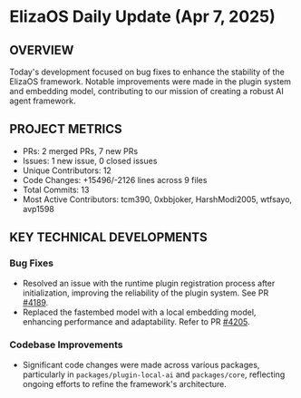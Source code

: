 # ElizaOS Daily Update (Apr 7, 2025)

## OVERVIEW 
Today's development focused on bug fixes to enhance the stability of the ElizaOS framework. Notable improvements were made in the plugin system and embedding model, contributing to our mission of creating a robust AI agent framework.

## PROJECT METRICS
- PRs: 2 merged PRs, 7 new PRs
- Issues: 1 new issue, 0 closed issues
- Unique Contributors: 12
- Code Changes: +15496/-2126 lines across 9 files
- Total Commits: 13
- Most Active Contributors: tcm390, 0xbbjoker, HarshModi2005, wtfsayo, avp1598

## KEY TECHNICAL DEVELOPMENTS

### Bug Fixes
- Resolved an issue with the runtime plugin registration process after initialization, improving the reliability of the plugin system. See PR [#4189](https://github.com/elizaos/eliza/pull/4189).
- Replaced the fastembed model with a local embedding model, enhancing performance and adaptability. Refer to PR [#4205](https://github.com/elizaos/eliza/pull/4205).

### Codebase Improvements
- Significant code changes were made across various packages, particularly in `packages/plugin-local-ai` and `packages/core`, reflecting ongoing efforts to refine the framework's architecture.